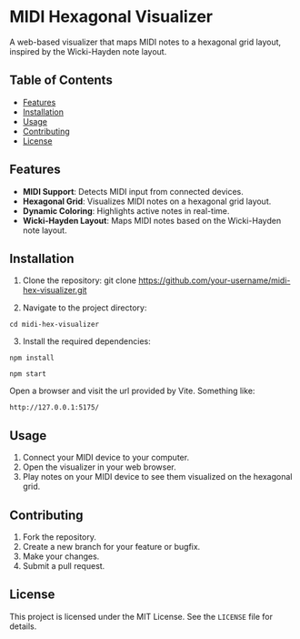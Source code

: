 # MIDI Hexagonal Visualizer

A web-based visualizer that maps MIDI notes to a hexagonal grid layout, inspired by the Wicki-Hayden note layout.

## Table of Contents

- [Features](#features)
- [Installation](#installation)
- [Usage](#usage)
- [Contributing](#contributing)
- [License](#license)

## Features

- **MIDI Support**: Detects MIDI input from connected devices.
- **Hexagonal Grid**: Visualizes MIDI notes on a hexagonal grid layout.
- **Dynamic Coloring**: Highlights active notes in real-time.
- **Wicki-Hayden Layout**: Maps MIDI notes based on the Wicki-Hayden note layout.

## Installation

1. Clone the repository:
   git clone https://github.com/your-username/midi-hex-visualizer.git

2. Navigate to the project directory:

```
cd midi-hex-visualizer
```

3. Install the required dependencies:

```
npm install
```

```
npm start
```

Open a browser and visit the url provided by Vite. Something like:

```
http://127.0.0.1:5175/
```

## Usage

1. Connect your MIDI device to your computer.
2. Open the visualizer in your web browser.
3. Play notes on your MIDI device to see them visualized on the hexagonal grid.

## Contributing

1. Fork the repository.
2. Create a new branch for your feature or bugfix.
3. Make your changes.
4. Submit a pull request.

## License

This project is licensed under the MIT License. See the `LICENSE` file for details.
